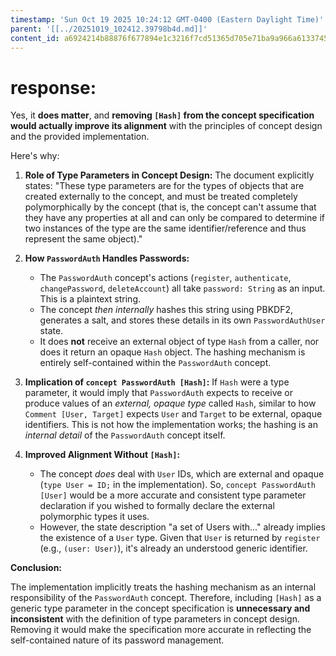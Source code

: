 ```yaml
---
timestamp: 'Sun Oct 19 2025 10:24:12 GMT-0400 (Eastern Daylight Time)'
parent: '[[../20251019_102412.39798b4d.md]]'
content_id: a6924214b88876f677894e1c3216f7cd51365d705e71ba9a966a613374528072
---
```


# response:

Yes, it **does matter**, and **removing `[Hash]` from the concept specification would actually improve its alignment** with the principles of concept design and the provided implementation.

Here's why:

1. **Role of Type Parameters in Concept Design:**
   The document explicitly states: "These type parameters are for the types of objects that are created externally to the concept, and must be treated completely polymorphically by the concept (that is, the concept can't assume that they have any properties at all and can only be compared to determine if two instances of the type are the same identifier/reference and thus represent the same object)."

2. **How `PasswordAuth` Handles Passwords:**
   * The `PasswordAuth` concept's actions (`register`, `authenticate`, `changePassword`, `deleteAccount`) all take `password: String` as an input. This is a plaintext string.
   * The concept *then internally* hashes this string using PBKDF2, generates a salt, and stores these details in its own `PasswordAuthUser` state.
   * It does **not** receive an external object of type `Hash` from a caller, nor does it return an opaque `Hash` object. The hashing mechanism is entirely self-contained within the `PasswordAuth` concept.

3. **Implication of `concept PasswordAuth [Hash]`:**
   If `Hash` were a type parameter, it would imply that `PasswordAuth` expects to receive or produce values of an *external, opaque type* called `Hash`, similar to how `Comment [User, Target]` expects `User` and `Target` to be external, opaque identifiers. This is not how the implementation works; the hashing is an *internal detail* of the `PasswordAuth` concept itself.

4. **Improved Alignment Without `[Hash]`:**
   * The concept *does* deal with `User` IDs, which are external and opaque (`type User = ID;` in the implementation). So, `concept PasswordAuth [User]` would be a more accurate and consistent type parameter declaration if you wished to formally declare the external polymorphic types it uses.
   * However, the state description "a set of Users with..." already implies the existence of a `User` type. Given that `User` is returned by `register` (e.g., `(user: User)`), it's already an understood generic identifier.

**Conclusion:**

The implementation implicitly treats the hashing mechanism as an internal responsibility of the `PasswordAuth` concept. Therefore, including `[Hash]` as a generic type parameter in the concept specification is **unnecessary and inconsistent** with the definition of type parameters in concept design. Removing it would make the specification more accurate in reflecting the self-contained nature of its password management.
